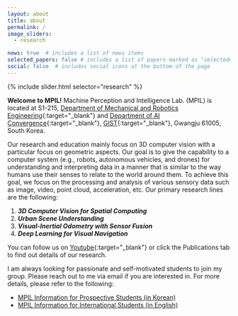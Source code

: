 ```yaml
---
layout: about
title: about
permalink: /
image_sliders:
  - research

news: true  # includes a list of news items
selected_papers: false # includes a list of papers marked as "selected={true}"
social: false  # includes social icons at the bottom of the page
---
```


{% include slider.html selector="research" %}

**Welcome to MPIL!** Machine Perception and Intelligence Lab. (MPIL) is located at S1-215, [Department of Mechanical and Robotics Engineering](https://me.gist.ac.kr){:target="\_blank"} and [Department of AI Convergence](https://ai.gist.ac.kr/ai/){:target="\_blank"}, [GIST](https://www.gist.ac.kr/){:target="\_blank"}, Gwangju 61005, South Korea.


Our research and education mainly focus on 3D computer vision with a particular focus on geometric aspects.
Our goal is to give the capability to a computer system (e.g., robots, autonomous vehicles, and drones) for understanding and interpreting data in a manner that is similar to the way humans use their senses to relate to the world around them.
To achieve this goal, we focus on the processing and analysis of various sensory data such as image, video, point cloud, acceleration, etc.
Our primary research lines are the following:
1. ***3D Computer Vision for Spatial Computing***
2. ***Urban Scene Understanding***
3. ***Visual-Inertial Odometry with Sensor Fusion***
4. ***Deep Learning for Visual Navigation***

You can follow us on [Youtube](https://www.youtube.com/@gist-mpil/videos){:target="\_blank"} or click the Publications tab to find out details of our research.


I am always looking for passionate and self-motivated students to join my group.
Please reach out to me via email if you are interested in.
For more details, please refer to the following: <br/>
- [MPIL Information for Prospective Students (in Korean)](blog/2023/mpil-info-kor/)
- [MPIL Information for International Students (in English)](blog/2023/mpil-info-eng/)

<!-- - open positions ([한국어](blog/2023/open-positions-kor/), [English](blog/2023/open-positions-eng/)) -->
<!-- - research statement ([English](blog/2021/research-eng/)) -->